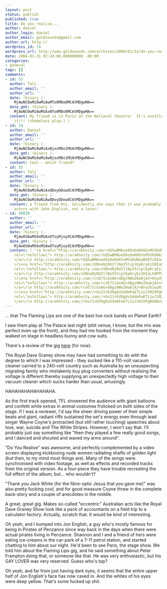 ```yaml
---
layout: post
status: publish
published: true
title: Do you realise...
author: daniel
author_login: daniel
author_email: goldsounds@gmail.com
author_url: http://
wordpress_id: 74
wordpress_url: http://www.goldsounds.com/archives/2004/01/31/do-you-realise/
date: 2004-01-31 02:24:08.000000000 -08:00
categories:
- general
tags: []
comments:
- id: 53
  author: Tali
  author_email: ''
  author_url: ''
  date: !binary |-
    MjAwNC0wMi0wMiAwMTo0MDo0MCAtMDgwMA==
  date_gmt: !binary |-
    MjAwNC0wMi0wMSAxNTo0MDo0MCAtMDgwMA==
  content: My friend is in Paris at the National theatre!  It's excellent, go see
    it!!! (shameless plug:) )
- id: 54
  author: Daniel
  author_email: ''
  author_url: ''
  date: !binary |-
    MjAwNC0wMi0wMiAxNjoxMDo1MSAtMDgwMA==
  date_gmt: !binary |-
    MjAwNC0wMi0wMiAwNjoxMDo1MSAtMDgwMA==
  content: Cool - which friend?
- id: 55
  author: Tali
  author_email: ''
  author_url: ''
  date: !binary |-
    MjAwNC0wMi0wNiAxODoyODowOCAtMDgwMA==
  date_gmt: !binary |-
    MjAwNC0wMi0wNiAwODoyODowOCAtMDgwMA==
  content: a friend from Uni. Incidently she says that it was probably one of the
    actors with John English, not a lover!
- id: 90038
  author: ''
  author_email: ''
  author_url: ''
  date: !binary |-
    MjAwOS0wMS0xMSAxOToyMjoyOCAtMDgwMA==
  date_gmt: !binary |-
    MjAwOS0wMS0xMSAwOToyMjoyOCAtMDgwMA==
  content: ! "<a href=\"http://arakhnity.com/rGQ5wBM6oe89sDoKH93vMSSKUNkaBE07cRIavz1hKvJEPBiayV7zVWd366ObNk6Igw8H8RfUjbvNZ9DAczg8bTAYVaOSIsBc\"
    rel=\"nofollow\"> http://arakhnity.com/rGQ5wBM6oe89sDoKH93vMSSKUNkaBE07cRIavz1hKvJEPBiayV7zVWd366ObNk6Igw8H8RfUjbvNZ9DAczg8bTAYVaOSIsBc
    </a>\r\n http://arakhnity.com/rGQ5wBM6oe89sDoKH93vMSSKUNkaBE07cRIavz1hKvJEPBiayV7zVWd366ObNk6Igw8H8RfUjbvNZ9DAczg8bTAYVaOSIsBc
    \r\n<a href=\"http://arakhnity.com/zVBneNjRU2llNyV5tcplEpKryEz2HIaLhQPPCGw2Dlk4ajNEBwXwb3ULjQv5P4MsLNaOwA8MpgjqKeT0sa84bniWYchpHC4T\"
    rel=\"nofollow\"> http://arakhnity.com/zVBneNjRU2llNyV5tcplEpKryEz2HIaLhQPPCGw2Dlk4ajNEBwXwb3ULjQv5P4MsLNaOwA8MpgjqKeT0sa84bniWYchpHC4T
    </a>\r\n http://arakhnity.com/zVBneNjRU2llNyV5tcplEpKryEz2HIaLhQPPCGw2Dlk4ajNEBwXwb3ULjQv5P4MsLNaOwA8MpgjqKeT0sa84bniWYchpHC4T
    \r\n<a href=\"http://arakhnity.com/rcnE7IcGxAG+d8gz9WoZ6wbjAJ+8nydSzuuMipXvytPR9PYXHCeyT9g/bt2xSZK2u+8IruRL6mOWgUeP5gR1jYdlnZornpuU\"
    rel=\"nofollow\"> http://arakhnity.com/rcnE7IcGxAG+d8gz9WoZ6wbjAJ+8nydSzuuMipXvytPR9PYXHCeyT9g/bt2xSZK2u+8IruRL6mOWgUeP5gR1jYdlnZornpuU
    </a>\r\n http://arakhnity.com/rcnE7IcGxAG+d8gz9WoZ6wbjAJ+8nydSzuuMipXvytPR9PYXHCeyT9g/bt2xSZK2u+8IruRL6mOWgUeP5gR1jYdlnZornpuU
    \r\n<a href=\"http://arakhnity.com//+Gv21+Ed9gUu5ddmFwETL1oJ392XPgNUH8zFAU+w1sY67i9Phxvj9Kv+MkagThp5hAkhqHcCL3BHCwkT+CiGu9BqRS0D4dw\"
    rel=\"nofollow\"> http://arakhnity.com//+Gv21+Ed9gUu5ddmFwETL1oJ392XPgNUH8zFAU+w1sY67i9Phxvj9Kv+MkagThp5hAkhqHcCL3BHCwkT+CiGu9BqRS0D4dw
    </a>\r\n http://arakhnity.com//+Gv21+Ed9gUu5ddmFwETL1oJ392XPgNUH8zFAU+w1sY67i9Phxvj9Kv+MkagThp5hAkhqHcCL3BHCwkT+CiGu9BqRS0D4dw"
---
```

... that The Flaming Lips are one of the best live rock bands on Planet Earth?

I saw them play at The Palace last night (shit venue, I know, but the mix was perfect even up the front), and they had me hooked from the moment they walked on stage in headless bunny and cow suits.

There's a review of the gig <a href="http://www.theage.com.au/articles/2004/02/02/1075570343185.html">here</a> (for now).

The Royal Dave Graney show may have had something to do with the degree to which I was impressed - they sucked like a 110-volt vacuum cleaner carried to a 240-volt country such as Australia by an unsuspecting migrating family who mistakenly buy plug converters without realising the voltage is different thereby supplying an unexpectedly high voltage to their vacuum cleaner which sucks harder than usual, amusingly.

HAHAHAHAHAHAHAHA.

As the first track opened, TFL showered the audience with giant balloons and confetti while extras in animal costumes frolicked on both sides of the stage. If I was a reviewer, I'd say the sheer driving power of their simple beats and giant, radiant riffs sustained the set's energy even through lead singer Wayne Coyne's protracted (but still rather touching) speeches about love, war, suicide and The White Stripes. However, I won't say that. I'll probably just say something like "then they played a few really good songs, and I danced and shouted and waved my arms around".

"Do You Realise" was awesome, and perfectly complemented by a video screen displaying kickboxing nude women radiating shafts of golden light (but then, to my mind most things are). Many of the songs were synchronised with video footage, as well as effects and recorded tracks from the original version. As a four-piece they have trouble recreating the full effect of the album, but... who wouldn't?

"Thank you Jack White (for the fibre-optic Jesus that you gave me)" was also pretty fucking cool, and for good measure Coyne threw in the complete back-story and a couple of anecdotes in the middle.

A great, great gig. Makes so-called "eccentric" Australian acts like the Royal Dave Graney Show look like a pack of accountants on a field trip to a calculator factory. Actually, scratch that. It would be kind of interesting.

Oh yeah, and I bumped into Jon English, a guy who's mostly famous for being in Pirates of Penzance since way back in the days when there were actual pirates living in Penzance. Shannon and I and a friend of hers were eating ice-creams in the car-park of a 7-11 petrol station, and started chatting to him about our night. He'd been to see Paris, the stage show. We told him about the Flaming Lips gig, and he said something about Peter Frampton doing that, or someone like that.  He was very enthusiastic, but his GAY LOVER was very reserved. Guess who's top?

Oh yeah, and far from just having dark eyes, it seems that the entire upper half of Jon English's face has now caved in. And the whites of his eyes were deep yellow. That's some fucked up shit.
